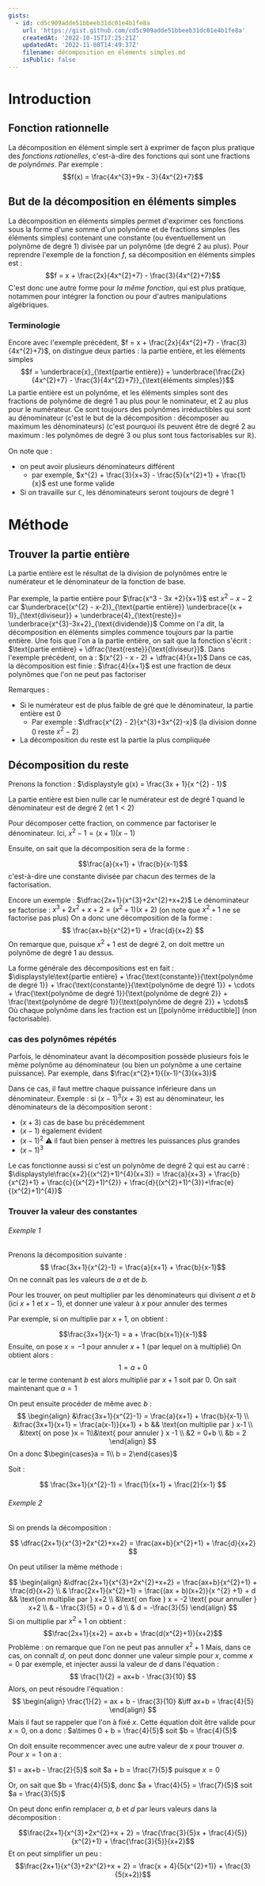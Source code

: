 ```yaml
---
gists:
  - id: cd5c909adde51bbeeb31dc01e4b1fe8a
    url: 'https://gist.github.com/cd5c909adde51bbeeb31dc01e4b1fe8a'
    createdAt: '2022-10-15T17:25:21Z'
    updatedAt: '2022-11-08T14:49:37Z'
    filename: décomposition en éléments simples.md
    isPublic: false
---
```

# Introduction 

## Fonction rationnelle
La décomposition en élément simple sert à exprimer de façon plus pratique des _fonctions rationelles_, c'est-à-dire des fonctions qui sont une fractions de _polynômes_. Par exemple :
$$f(x) = \frac{4x^{3}+9x - 3}{4x^{2}+7}$$

## But de la décomposition en éléments simples
La décomposition en éléments simples permet d'exprimer ces fonctions sous la forme d'une somme d'un polynôme et de fractions simples (les éléments simples) contenant une constante (ou éventuellement un polynôme de degré 1) divisée par un polynôme (de degré 2 au plus).
Pour reprendre l'exemple de la fonction $f$, sa décomposition en éléments simples est :
$$f = x + \frac{2x}{4x^{2}+7} - \frac{3}{4x^{2}+7}$$
C'est donc une autre forme pour _la même fonction_, qui est plus pratique, notammen pour intégrer la fonction ou pour d'autres manipulations algébriques.

### Terminologie
Encore avec l'exemple précédent,  $f = x + \frac{2x}{4x^{2}+7} - \frac{3}{4x^{2}+7}$, on distingue deux parties : la partie entière, et les éléments simples
$$f = \underbrace{x}_{\text{partie entière}} + \underbrace{\frac{2x}{4x^{2}+7} - \frac{3}{4x^{2}+7}}_{\text{éléments simples}}$$
La partie entière est un polynôme, et les éléments simples sont des fractions de polynôme de degré 1 au plus pour le nominateur, et 2 au plus pour le numérateur. Ce sont toujours des polynômes irréductibles qui sont au dénominateur (c'est le but de la décomposition : décomposer au maximum les dénominateurs) (c'est pourquoi ils peuvent être de degré 2 au maximum : les polynômes de degré 3 ou plus sont tous factorisables sur $\mathbb{R}$).

On note que :
 - on peut avoir plusieurs dénominateurs différent
     - par exemple, $x^{2} + \frac{3}{x+3} - \frac{5}{x^{2}+1} + \frac{1}{x}$ est une forme valide 
 - Si on travaille sur $\mathbb{C}$, les dénominateurs seront toujours de degré $1$

# Méthode

## Trouver la partie entière 
La partie entière est le résultat de la division de polynômes entre le numérateur et le dénominateur de la fonction de base.

Par exemple, la partie entière pour $\frac{x^3 - 3x +2}{x+1}$ est $x^{2} -x -2$ car $\underbrace{(x^{2} - x-2)}_{\text{partie entière}} \underbrace{(x + 1)}_{\text{diviseur}} + \underbrace{4}_{\text{reste}}= \underbrace{x^{3}-3x+2}_{\text{dividende}}$
Comme on l'a dit, la décomposition en éléments simples commence toujours par la partie entière.
Une fois que l'on a la partie entière, on sait que la fonction s'écrit : $\text{partie entière} + \dfrac{\text{reste}}{\text{diviseur}}$.
Dans l'exemple précédent, on a : $(x^{2} - x - 2) + \dfrac{4}{x+1}$
Dans ce cas, la décomposition est finie : $\frac{4}{x+1}$ est une fraction de deux polynômes que l'on ne peut pas factoriser

Remarques :
 - Si le numérateur est de plus faible de gré que le dénominateur, la partie entière est 0
     - Par exemple : $\dfrac{x^{2} - 2}{x^{3}+3x^{2}-x}$ (la division donne 0 reste $x^{2}-2$)
 - La décomposition du reste est la partie la plus compliquée

## Décomposition du reste
Prenons la fonction :
$\displaystyle g(x) = \frac{3x + 1}{x ^{2} - 1}$

La partie entière est bien nulle car le numérateur est de degré 1 quand le dénominateur est de degré 2 (et $1 < 2$)

Pour décomposer cette fraction, on commence par factoriser le dénominateur. Ici, $x^{2} - 1 = (x+1) (x-1)$

Ensuite, on sait que la décomposition sera de la forme :

$$\frac{a}{x+1} + \frac{b}{x-1}$$
c'est-à-dire une constante divisée par chacun des termes de la factorisation.

Encore un exemple : $\dfrac{2x+1}{x^{3}+2x^{2}+x+2}$
Le dénominateur se factorise :
$x^{3}+2x^{2}+x+2 = (x^{2}+1)(x+2)$ (on note que $x^{2}+1$ ne se factorise pas plus)
On a donc une décomposition de la forme :
$$ \frac{ax+b}{x^{2}+1} + \frac{d}{x+2} $$
On remarque que, puisque $x^{2} + 1$ est de degré 2, on doit mettre un polynôme de degré 1 au dessus.

La forme générale des décompositions est en fait :
$\displaystyle\text{partie entière} + \frac{\text{constante}}{\text{polynôme de degré 1}} +  \frac{\text{constante}}{\text{polynôme de degré 1}} + \cdots  + \frac{\text{polynôme de degré 1}}{\text{polynôme de degré 2}} + \frac{\text{polynôme de degré 1}}{\text{polynôme de degré 2}} + \cdots$
Où chaque polynôme dans les fraction est un [[polynôme irréductible]] (non factorisable).

### cas des polynômes répétés

Parfois, le dénominateur avant la décomposition possède plusieurs fois le même polynôme au dénominateur (ou bien un polynôme a une certaine puissance).
Par exemple, dans $\frac{x^{2}+1}{(x-1)^{3}(x+3)}$

Dans ce cas, il faut mettre chaque puissance inférieure dans un dénominateur.
Exemple : si $(x-1)^{3}(x+3)$ est au dénominateur, les dénominateurs de la décomposition seront : 
 - $(x+3)$ cas de base bu précédemment
 - $(x-1)$ également évident
 - $(x-1)^{2}$ ⚠️ il faut bien penser à mettres les puissances plus grandes
 - $(x-1)^{3}$ 

Le cas fonctionne aussi si c'est un polynôme de degré $2$ qui est au carré :
$\displaystyle\frac{x+2}{(x^{2}+1)^{4}(x+3)} = \frac{a}{x+3} + \frac{b}{x^{2}+1} + \frac{c}{(x^{2}+1)^{2}} + \frac{d}{(x^{2}+1)^{3}}+\frac{e}{(x^{2}+1)^{4}}$


### Trouver la valeur des constantes 

###### Exemple 1

Prenons la décomposition suivante :
$$ \frac{3x+1}{x^{2}-1} = \frac{a}{x+1} + \frac{b}{x-1}$$
On ne connaît pas les valeurs de $a$ et de $b$.

Pour les trouver, on peut multiplier par les dénominateurs qui divisent $a$ et $b$ (ici $x+1$ et $x-1$), et donner une valeur à $x$ pour annuler des termes

Par exemple, si on multiplie par $x+1$, on obtient :

$$\frac{3x+1}{x-1} = a + \frac{b(x+1)}{x-1}$$
Ensuite, on pose $x = -1$ pour annuler $x+1$ (par lequel on à multiplié)
On obtient alors :
$$1 = a + 0$$
car le terme contenant $b$ est alors multiplié par $x+1$ soit par $0$. On sait maintenant que $a = 1$

On peut ensuite procéder de même avec $b$ :
$$
\begin{align}
&\frac{3x+1}{x^{2}-1} = \frac{a}{x+1} + \frac{b}{x-1} \\
&\frac{3x+1}{x+1} = \frac{a(x-1)}{x+1} + b && \text{on multiplie par } x-1 \\
&\text{ on pose }x = 1\\&\text{ pour annuler } x -1 \\
&2 = 0+b \\
&b = 2
\end{align}
$$
On a donc $\begin{cases}a = 1\\ b = 2\end{cases}$

Soit :

$$
\frac{3x+1}{x^{2}-1} = \frac{1}{x+1} + \frac{2}{x-1}
$$

###### Exemple 2
Si on prends la décomposition :

$$
\dfrac{2x+1}{x^{3}+2x^{2}+x+2} =
\frac{ax+b}{x^{2}+1} + \frac{d}{x+2}
$$

On peut utiliser la même méthode : 

$$
\begin{align}
&\dfrac{2x+1}{x^{3}+2x^{2}+x+2} = \frac{ax+b}{x^{2}+1} + \frac{d}{x+2} \\
& \frac{2x+1}{x^{2}+1} = \frac{(ax + b)(x+2)}{x ^{2} +1} + d && \text{on multiplie par } x+2 \\
&\text{ on fixe } x = -2 \text{ pour annuller } x+2 \\
& - \frac{3}{5} = 0 + d \\
& d = -\frac{3}{5}
\end{align}
$$
Si on multiplie par $x^{2} + 1$ on obtient :
$$\frac{2x+1}{x+2} = ax+b + \frac{d(x^{2}+1)}{x+2}$$
Problème : on remarque que l'on ne peut pas annuller $x^{2}+1$
Mais, dans ce cas, on connaît $d$, on peut donc donner une valeur simple pour $x$, comme $x = 0$ par exemple, et injecter aussi la valeur de $d$ dans l'équation :
$$ \frac{1}{2} = ax+b - \frac{3}{10} $$
Alors, on peut résoudre l'équation :
$$
\begin{align}
\frac{1}{2} = ax + b - \frac{3}{10} &\iff ax+b = \frac{4}{5}
\end{align}
$$
Mais il faut se rappeler que l'on à fixé $x$. Cette équation doit être valide pour $x = 0$, on a donc :
$a\times 0 + b = \frac{4}{5}$ soit $b = \frac{4}{5}$

On doit ensuite recommencer avec une autre valeur de $x$ pour trouver $a$.
Pour $x = 1$ on a :

$1 = ax+b - \frac{2}{5}$ soit $a + b = \frac{7}{5}$ puisque $x = 0$

Or, on sait que $b = \frac{4}{5}$, donc $a + \frac{4}{5} = \frac{7}{5}$ soit $a = \frac{3}{5}$

On peut donc enfin remplacer $a$, $b$ et $d$ par leurs valeurs dans la décomposition :

$$\frac{2x+1}{x^{3}+2x^{2}+x + 2} = \frac{\frac{3}{5}x + \frac{4}{5}}{x^{2}+1} + \frac{\frac{3}{5}}{x+2}$$
Et on peut simplifier un peu :
$$\frac{2x+1}{x^{3}+2x^{2}+x + 2} = \frac{x + 4}{5(x^{2}+1)} + \frac{3}{5(x+2)}$$



